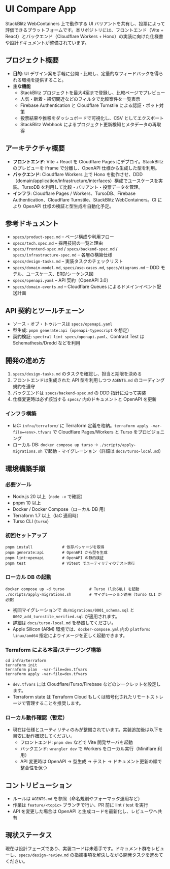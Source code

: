 # UI Compare App

StackBlitz WebContainers 上で動作する UI バリアントを共有し、投票によって評価できるプラットフォームです。本リポジトリには、フロントエンド（Vite + React）とバックエンド（Cloudflare Workers + Hono）の実装に向けた仕様書や設計ドキュメントが整備されています。

## プロジェクト概要
- **目的**: UI デザイン案を手軽に公開・比較し、定量的なフィードバックを得られる環境を提供すること。
- **主な機能**
  - StackBlitz プロジェクトを最大4案まで登録し、比較ページでプレビュー
  - 人気・新着・締切間近などのフィルタで比較案件を一覧表示
  - Firebase Authentication と Cloudflare Turnstile による認証・ボット対策
  - 投票結果や推移をダッシュボードで可視化し、CSV としてエクスポート
  - StackBlitz Webhook によるプロジェクト更新検知とメタデータの再取得

## アーキテクチャ概要
- **フロントエンド**: Vite + React を Cloudflare Pages にデプロイ。StackBlitz のプレビューを iframe で分離し、OpenAPI 仕様から生成した型を利用。
- **バックエンド**: Cloudflare Workers 上で Hono を動作させ、DDD（domain/application/infrastructure/interfaces）構成でユースケースを実装。TursoDB を利用して比較・バリアント・投票データを管理。
- **インフラ**: Cloudflare Pages / Workers、TursoDB、Firebase Authentication、Cloudflare Turnstile、StackBlitz WebContainers。CI により OpenAPI 仕様の検証と型生成を自動化予定。

## 参考ドキュメント
- `specs/product-spec.md` – ページ構成や利用フロー
- `specs/tech.spec.md` – 採用技術の一覧と理由
- `specs/frontend-spec.md` / `specs/backend-spec.md` / `specs/infrastructure-spec.md` – 各層の構築仕様
- `specs/design-tasks.md` – 実装タスクのチェックリスト
- `specs/domain-model.md`, `specs/use-cases.md`, `specs/diagrams.md` – DDD モデル、ユースケース、ERD/シーケンス図
- `specs/openapi.yaml` – API 契約（OpenAPI 3.0）
- `specs/domain-events.md` – Cloudflare Queues によるドメインイベント配送計画

## API 契約とツールチェーン
- ソース・オブ・トゥルースは `specs/openapi.yaml`
- 型生成: `pnpm generate:api`（`openapi-typescript` を想定）
- 契約検証: `spectral lint specs/openapi.yaml`、Contract Test は Schemathesis/Dredd などを利用

## 開発の進め方
1. `specs/design-tasks.md` のタスクを確認し、担当と期限を決める
2. フロントエンドは生成された API 型を利用しつつ `AGENTS.md` のコーディング規約を遵守
3. バックエンドは `specs/backend-spec.md` の DDD 指針に沿って実装
4. 仕様変更時は必ず該当する `specs/` 内のドキュメントと OpenAPI を更新

### インフラ構築
- IaC: `infra/terraform/` に Terraform 定義を格納。`terraform apply -var-file=<env>.tfvars` で Cloudflare Pages/Workers と Turso をプロビジョニング
- ローカル DB: `docker compose up turso` → `./scripts/apply-migrations.sh` で起動・マイグレーション（詳細は `docs/turso-local.md`）

## 環境構築手順

### 必要ツール
- Node.js 20 以上（`node -v` で確認）
- pnpm 10 以上
- Docker / Docker Compose（ローカル DB 用）
- Terraform 1.7 以上（IaC 適用時）
- Turso CLI (`turso`)

### 初回セットアップ
```
pnpm install             # 依存パッケージを取得
pnpm generate:api        # OpenAPI から型を生成
pnpm lint:openapi        # OpenAPI の静的検証
pnpm test                # Vitest でユーティリティのテスト実行
```

### ローカル DB の起動
```
docker compose up -d turso           # Turso (libSQL) を起動
./scripts/apply-migrations.sh        # マイグレーション適用（turso CLI が必要）
```

- 初回マイグレーションで `db/migrations/0001_schema.sql` と `0002_add_turnstile_verified.sql` が適用されます。
- 詳細は `docs/turso-local.md` を参照してください。
- Apple Silicon (ARM) 環境では、`docker-compose.yml` 内の `platform: linux/amd64` 指定によりイメージを正しく起動できます。

### Terraform による本番/ステージング構築
```
cd infra/terraform
terraform init
terraform plan  -var-file=dev.tfvars
terraform apply -var-file=dev.tfvars
```
- `dev.tfvars` には Cloudflare/Turso/Firebase などのシークレットを設定します。
- Terraform state は Terraform Cloud もしくは暗号化されたリモートストレージで管理することを推奨します。

### ローカル動作確認（暫定）
- 現在は仕様とユーティリティのみが整備されています。実装追加後は以下を目安に動作確認してください。
  - フロントエンド: `pnpm dev` などで Vite 開発サーバを起動
  - バックエンド: `wrangler dev` で Workers をローカル実行（Miniflare 利用）
  - API 変更時は OpenAPI → 型生成 → テスト → ドキュメント更新の順で整合性を保つ

## コントリビューション
- ルールは `AGENTS.md` を参照（命名規則やフォーマッタ運用など）
- 作業は `feature/<topic>` ブランチで行い、PR 前に lint / test を実行
- API を変更した場合は OpenAPI と生成コードを最新化し、レビューワへ共有

## 現状ステータス
現在は設計フェーズであり、実装コードは未着手です。ドキュメント群をレビューし、`specs/design-review.md` の指摘事項を解決しながら開発タスクを進めてください。
